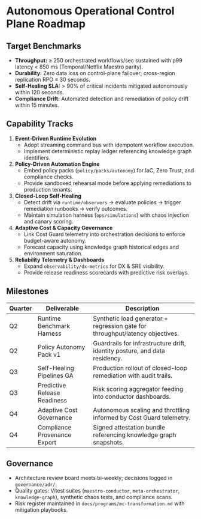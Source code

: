 # Autonomous Operational Control Plane Roadmap

## Target Benchmarks
- **Throughput:** ≥ 250 orchestrated workflows/sec sustained with p99 latency < 850 ms (Temporal/Netflix Maestro parity).
- **Durability:** Zero data loss on control-plane failover; cross-region replication RPO ≤ 30 seconds.
- **Self-Healing SLA:** > 90% of critical incidents mitigated autonomously within 120 seconds.
- **Compliance Drift:** Automated detection and remediation of policy drift within 15 minutes.

## Capability Tracks
1. **Event-Driven Runtime Evolution**
   - Adopt streaming command bus with idempotent workflow execution.
   - Implement deterministic replay ledger referencing knowledge graph identifiers.
2. **Policy-Driven Automation Engine**
   - Embed policy packs (`policy/packs/autonomy`) for IaC, Zero Trust, and compliance checks.
   - Provide sandboxed rehearsal mode before applying remediations to production tenants.
3. **Closed-Loop Self-Healing**
   - Detect drift via `runtime/observers` -> evaluate policies -> trigger remediation runbooks -> verify outcomes.
   - Maintain simulation harness (`ops/simulations`) with chaos injection and canary scoring.
4. **Adaptive Cost & Capacity Governance**
   - Link Cost Guard telemetry into orchestration decisions to enforce budget-aware autonomy.
   - Forecast capacity using knowledge graph historical edges and environment saturation.
5. **Reliability Telemetry & Dashboards**
   - Expand `observability/dx-metrics` for DX & SRE visibility.
   - Provide release readiness scorecards with predictive risk overlays.

## Milestones
| Quarter | Deliverable | Description |
| --- | --- | --- |
| Q2 | Runtime Benchmark Harness | Synthetic load generator + regression gate for throughput/latency objectives. |
| Q2 | Policy Autonomy Pack v1 | Guardrails for infrastructure drift, identity posture, and data residency. |
| Q3 | Self-Healing Pipelines GA | Production rollout of closed-loop remediation with audit trails. |
| Q3 | Predictive Release Readiness | Risk scoring aggregator feeding into conductor dashboards. |
| Q4 | Adaptive Cost Governance | Autonomous scaling and throttling informed by Cost Guard telemetry. |
| Q4 | Compliance Provenance Export | Signed attestation bundle referencing knowledge graph snapshots. |

## Governance
- Architecture review board meets bi-weekly; decisions logged in `governance/adr/`.
- Quality gates: Vitest suites (`maestro-conductor`, `meta-orchestrator`, `knowledge-graph`), synthetic chaos tests, and compliance scans.
- Risk register maintained in `docs/programs/mc-transformation.md` with mitigation playbooks.
